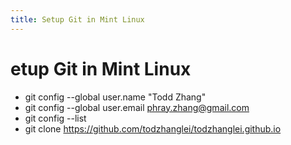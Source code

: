 ```yaml
---
title: Setup Git in Mint Linux 
---
```


etup Git in Mint Linux
=================================================

- git config --global user.name "Todd Zhang"
- git config --global user.email phray.zhang@gmail.com
- git config --list
- git clone https://github.com/todzhanglei/todzhanglei.github.io 

